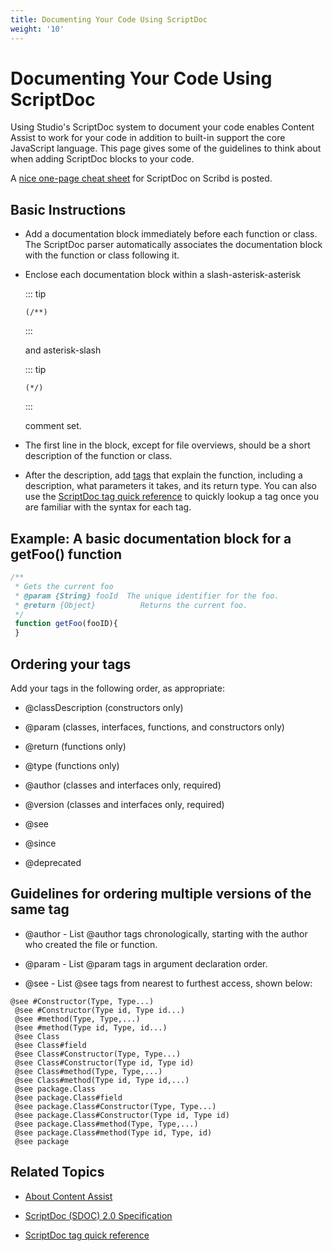 ```yaml
---
title: Documenting Your Code Using ScriptDoc
weight: '10'
---
```


# Documenting Your Code Using ScriptDoc

Using Studio's ScriptDoc system to document your code enables Content Assist to work for your code in addition to built-in support the core JavaScript language. This page gives some of the guidelines to think about when adding ScriptDoc blocks to your code.

A [nice one-page cheat sheet](http://www.scribd.com/doc/10040039/ScriptDoc-Cheatsheet-v01) for ScriptDoc on Scribd is posted.

## Basic Instructions

* Add a documentation block immediately before each function or class. The ScriptDoc parser automatically associates the documentation block with the function or class following it.

* Enclose each documentation block within a slash-asterisk-asterisk

    ::: tip
    ```
    (/**)
    ```
    :::

    and asterisk-slash

    ::: tip
    ```
    (*/)
    ```
    :::

    comment set.

* The first line in the block, except for file overviews, should be a short description of the function or class.

* After the description, add [tags](/guide/Axway_Appcelerator_Studio/Axway_Appcelerator_Studio_Guide/SDK/Specifications/ScriptDoc_(SDOC)_2.0_Specification/) that explain the function, including a description, what parameters it takes, and its return type. You can also use the [ScriptDoc tag quick reference](/guide/Axway_Appcelerator_Studio/Axway_Appcelerator_Studio_Guide/Web_Development/JavaScript_Development/ScriptDoc_tag_quick_reference/) to quickly lookup a tag once you are familiar with the syntax for each tag.

## Example: A basic documentation block for a getFoo() function

```javascript
/**
 * Gets the current foo
 * @param {String} fooId  The unique identifier for the foo.
 * @return {Object}          Returns the current foo.
 */
 function getFoo(fooID){
 }
```

## Ordering your tags

Add your tags in the following order, as appropriate:

* @classDescription (constructors only)

* @param (classes, interfaces, functions, and constructors only)

* @return (functions only)

* @type (functions only)

* @author (classes and interfaces only, required)

* @version (classes and interfaces only, required)

* @see

* @since

* @deprecated

## Guidelines for ordering multiple versions of the same tag

* @author - List @author tags chronologically, starting with the author who created the file or function.

* @param - List @param tags in argument declaration order.

* @see - List @see tags from nearest to furthest access, shown below:

```
@see #Constructor(Type, Type...)
 @see #Constructor(Type id, Type id...)
 @see #method(Type, Type,...)
 @see #method(Type id, Type, id...)
 @see Class
 @see Class#field
 @see Class#Constructor(Type, Type...)
 @see Class#Constructor(Type id, Type id)
 @see Class#method(Type, Type,...)
 @see Class#method(Type id, Type id,...)
 @see package.Class
 @see package.Class#field
 @see package.Class#Constructor(Type, Type...)
 @see package.Class#Constructor(Type id, Type id)
 @see package.Class#method(Type, Type,...)
 @see package.Class#method(Type id, Type, id)
 @see package
```

## Related Topics

* [About Content Assist](/guide/Axway_Appcelerator_Studio/Axway_Appcelerator_Studio_Guide/Basic_Concepts/Content_Assist/About_Content_Assist/)

* [ScriptDoc (SDOC) 2.0 Specification](/guide/Axway_Appcelerator_Studio/Axway_Appcelerator_Studio_Guide/SDK/Specifications/ScriptDoc_(SDOC)_2.0_Specification/)

* [ScriptDoc tag quick reference](/guide/Axway_Appcelerator_Studio/Axway_Appcelerator_Studio_Guide/Web_Development/JavaScript_Development/ScriptDoc_tag_quick_reference/)

